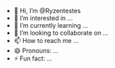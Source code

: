 - 👋 Hi, I’m @Ryzentestes
- 👀 I’m interested in ...
- 🌱 I’m currently learning ...
- 💞️ I’m looking to collaborate on ...
- 📫 How to reach me ...
- 😄 Pronouns: ...
- ⚡ Fun fact: ...

<!---
Ryzentestes/Ryzentestes is a ✨ special ✨ repository because its `README.md` (this file) appears on your GitHub profile.
You can click the Preview link to take a look at your changes.
--->
